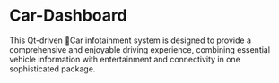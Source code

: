# Car-Dashboard
This Qt-driven 🚗Car infotainment system is designed to provide a comprehensive and enjoyable driving experience, combining essential vehicle information with entertainment and connectivity in one sophisticated package.
